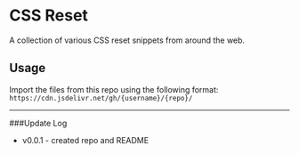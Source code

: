 # CSS Reset

A collection of various CSS reset snippets from around the web.

## Usage

Import the files from this repo using the following format:
`https://cdn.jsdelivr.net/gh/{username}/{repo}/`

---

###Update Log
* v0.0.1 - created repo and README

